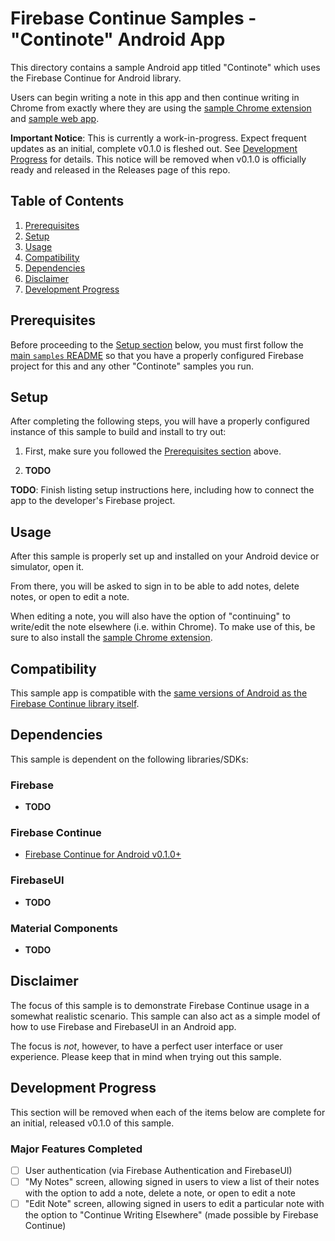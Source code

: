 # Firebase Continue Samples - "Continote" Android App

This directory contains a sample Android app titled "Continote" which uses the
Firebase Continue for Android library.

Users can begin writing a note in this app and then continue writing in Chrome
from exactly where they are using the
[sample Chrome extension](../chrome-extension) and [sample web app](../web).

**Important Notice**: This is currently a work-in-progress.
Expect frequent updates as an initial, complete v0.1.0 is fleshed out.
See [Development Progress](#development-progress) for details.
This notice will be removed when v0.1.0 is officially ready and released
in the Releases page of this repo.

## Table of Contents

1. [Prerequisites](#prerequisites)
2. [Setup](#setup)
3. [Usage](#usage)
4. [Compatibility](#compatibility)
5. [Dependencies](#dependencies)
6. [Disclaimer](#disclaimer)
7. [Development Progress](#development-progress)

## Prerequisites

Before proceeding to the [Setup section](#setup) below, you must
first follow the [main `samples` README](../) so that you have a properly
configured Firebase project for this and any other "Continote" samples
you run.

## Setup

After completing the following steps, you will have a properly configured instance of
this sample to build and install to try out:

1.  First, make sure you followed the [Prerequisites section](#prerequisites) above.

2.  **TODO**

**TODO**: Finish listing setup instructions here, including how to connect the app to
the developer's Firebase project.

## Usage

After this sample is properly set up and installed on your Android device or
simulator, open it.

From there, you will be asked to sign in to be able to add notes, delete notes, or
open to edit a note.

When editing a note, you will also have the option of "continuing" to write/edit the
note elsewhere (i.e. within Chrome). To make use of this, be sure to also install the
[sample Chrome extension](../chrome-extension).

## Compatibility

This sample app is compatible with the
[same versions of Android as the Firebase Continue library itself](../../android/#compatibility).

## Dependencies

This sample is dependent on the following libraries/SDKs:

### Firebase
- **TODO**

### Firebase Continue
- [Firebase Continue for Android v0.1.0+](../../android)

### FirebaseUI
- **TODO**

### Material Components
- **TODO**

## Disclaimer

The focus of this sample is to demonstrate Firebase Continue usage in a
somewhat realistic scenario. This sample can also act as a simple model of how
to use Firebase and FirebaseUI in an Android app.

The focus is *not*, however, to have a perfect user interface or user
experience. Please keep that in mind when trying out this sample.

## Development Progress

This section will be removed when each of the items below are complete for an
initial, released v0.1.0 of this sample.

### Major Features Completed
- [ ] User authentication (via Firebase Authentication and FirebaseUI)
- [ ] "My Notes" screen, allowing signed in users to view a list of their notes with
the option to add a note, delete a note, or open to edit a note
- [ ] "Edit Note" screen, allowing signed in users to edit a particular note with the
option to "Continue Writing Elsewhere" (made possible by Firebase Continue)
